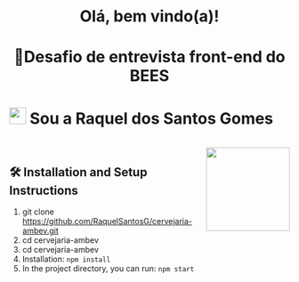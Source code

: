 <h1 align="center">Olá, bem vindo(a)! </h1>
<h1 align="center">🐝Desafio de entrevista front-end do BEES </h1>
 


<h1><img src="https://emojis.slackmojis.com/emojis/images/1570211625/6611/wave-animated.gif?1570211625" width="30"/> Sou a Raquel dos Santos Gomes</h1>


<div style="display: inline_block"><br>
  
<img align='right' src="https://media.giphy.com/media/5b7mDzTcVN3IblMwZI/giphy.gif" width="150">


 
 
 
 

## 🛠 Installation and Setup Instructions

1. git clone https://github.com/RaquelSantosG/cervejaria-ambev.git
2. cd cervejaria-ambev
3. cd cervejaria-ambev
4. Installation: `npm install`
5. In the project directory, you can run: `npm start`


  
